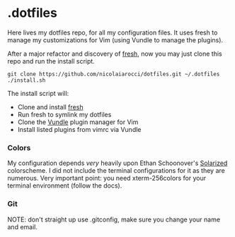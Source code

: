.dotfiles
=========
Here lives my dotfiles repo, for all my configuration files. It uses fresh to
manage my customizations for Vim (using Vundle to manage the plugins).

After a major refactor and discovery of
[fresh](https://github.com/freshshell/fresh), now you may just clone this repo
and run the install script.

    git clone https://github.com/nicolaiarocci/dotfiles.git ~/.dotfiles
    ./install.sh

The install script will:
* Clone and install [fresh](https://github.com/freshshell/fresh) 
* Run fresh to symlink my dotfiles
* Clone the [Vundle](https://github.com/gmarik/vundle) plugin manager for Vim
* Install listed plugins from vimrc via Vundle

### Colors
My configuration depends _very_ heavily upon Ethan Schoonover's
[Solarized](http://ethanschoonover.com/solarized) colorscheme. I did not
include the terminal configurations for it as they are numerous. Very important
point: you need xterm-256colors for your terminal environment (follow the
docs). 

### Git
NOTE: don't straight up use .gitconfig, make sure you change your name and
email.

